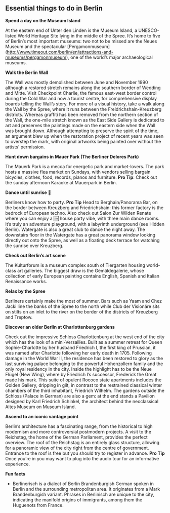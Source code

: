 ## Essential things to do in Berlin

**Spend a day on the Museum Island**

At the eastern end of Unter den Linden is the Museum Island, a UNESCO-listed World Heritage Site lying in the middle of the Spree. It’s home to five of Berlin’s most important museums: two not to be missed are the Neues Museum and the spectacular [Pergamonmuseum] (http://www.timeout.com/berlin/en/attractions-and-museums/pergamonmuseum), one of the world’s major archaeological museums. 

**Walk the Berlin Wall**

The Wall was mostly demolished between June and November 1990 although a restored stretch remains along the southern border of Wedding and Mitte. Visit Checkpoint Charlie, the famous east-west border control during the Cold War and now a tourist centre, for comprehensive display boards telling the Wall’s story. For more of a visual history, take a walk along the Wall by the Spree, where it runs between the Freidrichshain-Kreuzberg districts. Whereas graffiti has been removed from the northern section of the Wall, the one-mile stretch known as the East Side Gallery is dedicated to art and preserves the paintings made on the eastern side when the Wall was brought down. Although attempting to preserve the spirit of the time, an argument blew up when the restoration project of recent years was seen to overstep the mark, with original artworks being painted over without the artists’ permission.

**Hunt down bargains in Mauer Park (The Berliner Delores Park)**

The Mauerk Park is a mecca for energetic park and market-lovers. The park hosts a massive flea market on Sundays, with vendors selling bargain bicycles, clothes, food, records, pianos and furniture. **Pro Tip**: Check out the sunday afternoon Karaoke at Mauerpark in Berlin.

**Dance until sunrise** :dancer: 

Berliners know how to party. **Pro Tip** Head to Berghain/Panorama Bar, on the border between Kreuzberg and Friedrichshain: this former factory is the bedrock of European techno. Also check out Salon Zur Wilden Renate where you can enjoy a :cool: house party vibe, with three main dance rooms. It’s truly an adventure playground, with a labyrinth underground (see Hidden Berlin). Watergate is also a great club to dance the night away. The downstairs floor in the Watergate has a great panorama window looking directly out onto the Spree, as well as a floating deck terrace for watching the sunrise over Kreuzberg.

**Check out Berlin’s art scene** 

The Kulturforum is a museum complex south of Tiergarten housing world-class art galleries. The biggest draw is the Gemäldegalerie, whose collection of early European painting contains English, Spanish and Italian Renaissance works. 

**Relax by the Spree**

Berliners certainly make the most of summer. Bars such as Yaam and Chez Jacki line the banks of the Spree to the north while Club der Visionäre sits on stilts on an inlet to the river on the border of the districts of Kreuzberg and Treptow. 

**Discover an older Berlin at Charlottenburg gardens**

Check out the impressive Schloss Charlottenburg at the west end of the city which has the look of a mini-Versailles. Built as a summer retreat for Queen Sophie-Charlotte by her husband Friedrich I, the first king of Prussian, it was named after Charlotte following her early death in 1705. Following damage in the World War II, the residence has been restored to glory as the last surviving palace belonging to the powerful Hohenzollern family and the only royal residency in the city. Inside the highlight has to be the Neue Flügel (New Wing), where by Friedrich I’s successor, Frederick the Great made his mark. This suite of opulent Rococo state apartments includes the Golden Gallery, dripping in gilt, in contrast to the restrained classical winter chambers of the third inhabitant, Friedrich Wilhelm. The gardens outside the Schloss (Palace in German) are also a gem: at the end stands a Pavilion designed by Karl Friedrich Schinkel, the architect behind the neoclassical Altes Museum on Museum Island. 

**Ascend to an iconic vantage point**

Berlin’s architecture has a fascinating range, from the historical to high modernism and more controversial postmodern projects. A visit to the Reichstag, the home of the German Parliament, provides the perfect overview. The roof of the Reichstag is an entirely glass structure, allowing for a panoramic view of the city right from the centre of government. Entrance to the roof is free but you should try to register in advance. **Pro Tip** Once you’re in you may want to plug into the audio tour for an informative experience. 

**Fun facts**

* Berlinerisch is a dialect of Berlin Brandenburgish German spoken in Berlin and the surrounding metropolitan area. It originates from a Mark Brandenburgish variant. Phrases in Berlinisch are unique to the city, indicating the manifold origins of immigrants, among them the Huguenots from France.

